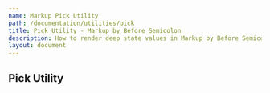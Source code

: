 ```yaml
---
name: Markup Pick Utility
path: /documentation/utilities/pick
title: Pick Utility - Markup by Before Semicolon
description: How to render deep state values in Markup by Before Semicolon
layout: document
---
```


## Pick Utility
